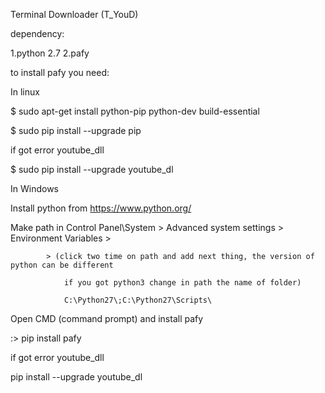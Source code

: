 Terminal Downloader (T_YouD)

dependency:

1.python 2.7
2.pafy


to install pafy you need:

In linux

$ sudo apt-get install python-pip python-dev build-essential

$ sudo pip install --upgrade pip

if got error youtube_dll

$ sudo pip install --upgrade youtube_dl

In Windows

Install python from https://www.python.org/

Make path in Control Panel\System > Advanced system settings > Environment Variables >

            > (click two time on path and add next thing, the version of python can be different

                if you got python3 change in path the name of folder)

                C:\Python27\;C:\Python27\Scripts\

Open CMD (command prompt) and install pafy

:> pip install pafy

if got error youtube_dll

pip install --upgrade youtube_dl